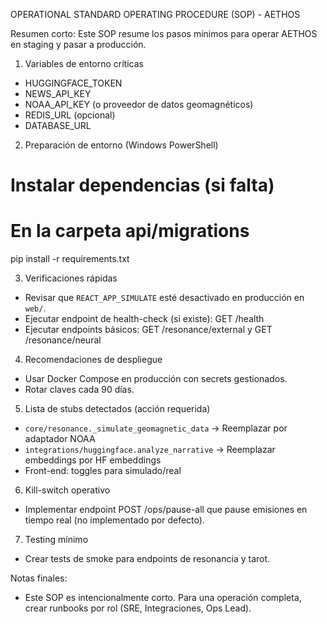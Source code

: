 OPERATIONAL STANDARD OPERATING PROCEDURE (SOP) - AETHOS

Resumen corto:
Este SOP resume los pasos mínimos para operar AETHOS en staging y pasar a producción.

1) Variables de entorno críticas
- HUGGINGFACE_TOKEN
- NEWS_API_KEY
- NOAA_API_KEY (o proveedor de datos geomagnéticos)
- REDIS_URL (opcional)
- DATABASE_URL

2) Preparación de entorno (Windows PowerShell)
# Instalar dependencias (si falta)
# En la carpeta api/migrations
pip install -r requirements.txt

3) Verificaciones rápidas
- Revisar que `REACT_APP_SIMULATE` esté desactivado en producción en `web/`.
- Ejecutar endpoint de health-check (si existe): GET /health
- Ejecutar endpoints básicos: GET /resonance/external y GET /resonance/neural

4) Recomendaciones de despliegue
- Usar Docker Compose en producción con secrets gestionados.
- Rotar claves cada 90 días.

5) Lista de stubs detectados (acción requerida)
- `core/resonance._simulate_geomagnetic_data` -> Reemplazar por adaptador NOAA
- `integrations/huggingface.analyze_narrative` -> Reemplazar embeddings por HF embeddings
- Front-end: toggles para simulado/real

6) Kill-switch operativo
- Implementar endpoint POST /ops/pause-all que pause emisiones en tiempo real (no implementado por defecto).

7) Testing mínimo
- Crear tests de smoke para endpoints de resonancia y tarot.

Notas finales:
- Este SOP es intencionalmente corto. Para una operación completa, crear runbooks por rol (SRE, Integraciones, Ops Lead).
